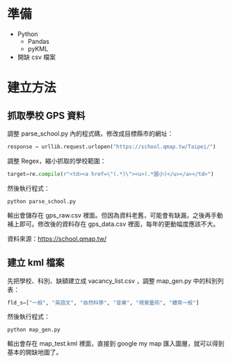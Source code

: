 # 準備
* Python
    * Pandas
    * pyKML
* 開缺 csv 檔案

# 建立方法
## 抓取學校 GPS 資料
調整 parse_school.py 內的程式碼，修改成目標縣市的網址：
```python
response = urllib.request.urlopen("https://school.qmap.tw/Taipei/")
```
調整 Regex，縮小抓取的學校範圍：
```python
target=re.compile(r"<td><a href=\"(.*)\"><u>(.*國小)</u></a></td>")
```
然後執行程式：
```
python parse_school.py
```
輸出會儲存在 gps_raw.csv 裡面。但因為資料老舊，可能會有缺漏，之後再手動補上即可。修改後的資料存在 gps_data.csv 裡面，每年的更動幅度應該不大。

資料來源：https://school.qmap.tw/

## 建立 kml 檔案
先把學校、科別、缺額建立成 vacancy_list.csv ，調整 map_gen.py 中的科別列表：
```python
fld_s=["一般", "英語文", "自然科學", "音樂", "視覺藝術", "體育一般"]
```
然後執行程式：
```
python map_gen.py
```
輸出會存在 map_test.kml 裡面，直接到 google my map 匯入圖層，就可以得到基本的開缺地圖了。

